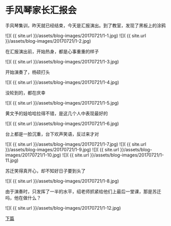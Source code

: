 手风琴家长汇报会
====================

手风琴集训，昨天就已经结束，今天是汇报演出。到了教室，发现了黑板上的涂鸦

![]( {{ site.url }}/assets/blog-images/20170721/1-1.jpg)
![]( {{ site.url }}/assets/blog-images/20170721/1-2.jpg)

在汇报演出前，开始热身，都是心事重重的样子

![]( {{ site.url }}/assets/blog-images/20170721/1-3.jpg)

开始演奏了，杨硕打头

![]( {{ site.url }}/assets/blog-images/20170721/1-4.jpg)

没轮到的，都在庆幸

![]( {{ site.url }}/assets/blog-images/20170721/1-5.jpg)

黄文予的娃哈哈拉得不错，是这几个人中表现最好的

![]( {{ site.url }}/assets/blog-images/20170721/1-6.jpg)

台上都是一脸沉重，台下欢声笑语，反过来才对

![]( {{ site.url }}/assets/blog-images/20170721/1-7.jpg)
![]( {{ site.url }}/assets/blog-images/20170721/1-9.jpg)
![]( {{ site.url }}/assets/blog-images/20170721/1-10.jpg)
![]( {{ site.url }}/assets/blog-images/20170721/1-11.jpg)

苏迁笑得真开心，却不知好日子要到头了

![]( {{ site.url }}/assets/blog-images/20170721/1-8.jpg)

由于演奏时，只发挥了一半的水平，绍老师抓紧给他们上最后一堂课，那是苏迁吗，他在做什么？

![]( {{ site.url }}/assets/blog-images/20170721/1-12.jpg)

[下篇](/2017/07/22/深圳手风琴1.html)